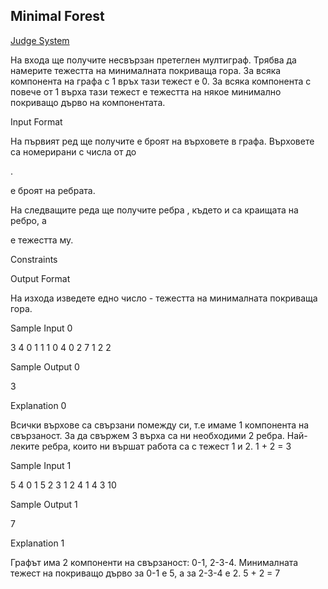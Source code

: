 ## Minimal Forest

[Judge System](https://www.hackerrank.com/contests/practice-9-sda/challenges/forest-1)

На входа ще получите несвързан претеглен мултиграф. Трябва да намерите тежестта на минималната покриваща гора. За всяка компонента на графа с 1 връх тази тежест е 0. За всяка компонента с повече от 1 върха тази тежест е тежестта на някое минимално покриващо дърво на компонентата.

Input Format

На първият ред ще получите
е броят на върховете в графа. Върховете са номерирани с числа от до

.

е броят на ребрата.

На следващите
реда ще получите ребра , където и са краищата на ребро, а

е тежестта му.

Constraints

Output Format

На изхода изведете едно число - тежестта на минималната покриваща гора.

Sample Input 0

3 4
0 1 1
1 0 4
0 2 7
1 2 2

Sample Output 0

3

Explanation 0

Всички върхове са свързани помежду си, т.е имаме 1 компонента на свързаност. За да свържем 3 върха са ни необходими 2 ребра. Най-леките ребра, които ни вършат работа са с тежест 1 и 2. 1 + 2 = 3

Sample Input 1

5 4
0 1 5
2 3 1
2 4 1
4 3 10

Sample Output 1

7

Explanation 1

Графът има 2 компоненти на свързаност: 0-1, 2-3-4. Минималната тежест на покриващо дърво за 0-1 е 5, а за 2-3-4 е 2. 5 + 2 = 7
